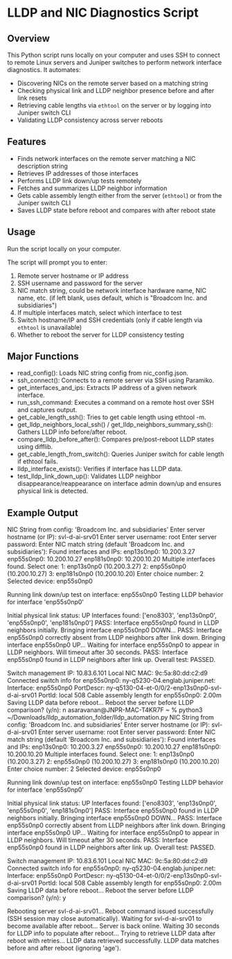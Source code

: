 # LLDP and NIC Diagnostics Script

## Overview

This Python script runs locally on your computer and uses SSH to connect to remote Linux servers and Juniper switches to perform network interface diagnostics. It automates:

- Discovering NICs on the remote server based on a matching string
- Checking physical link and LLDP neighbor presence before and after link resets
- Retrieving cable lengths via `ethtool` on the server or by logging into Juniper switch CLI
- Validating LLDP consistency across server reboots


## Features

- Finds network interfaces on the remote server matching a NIC description string
- Retrieves IP addresses of those interfaces
- Performs LLDP link down/up tests remotely
- Fetches and summarizes LLDP neighbor information
- Gets cable assembly length either from the server (`ethtool`) or from the Juniper switch CLI
- Saves LLDP state before reboot and compares with after reboot state


## Usage

Run the script locally on your computer.

The script will prompt you to enter:
1. Remote server hostname or IP address
2. SSH username and password for the server
3. NIC match string, could be network interface hardware name, NIC name, etc. (if left blank, uses default, which is "Broadcom Inc. and subsidiaries")
4. If multiple interfaces match, select which interface to test
5. Switch hostname/IP and SSH credentials (only if cable length via `ethtool` is unavailable)
6. Whether to reboot the server for LLDP consistency testing

## Major Functions

- read_config(): Loads NIC string config from nic_config.json.
- ssh_connect(): Connects to a remote server via SSH using Paramiko.
- get_interfaces_and_ips: Extracts IP address of a given network interface.
- run_ssh_command: Executes a command on a remote host over SSH and captures output.
- get_cable_length_ssh(): Tries to get cable length using ethtool -m.
- get_lldp_neighbors_local_ssh() / get_lldp_neighbors_summary_ssh(): Gathers LLDP info before/after reboot.
- compare_lldp_before_after(): Compares pre/post-reboot LLDP states using difflib.
- get_cable_length_from_switch(): Queries Juniper switch for cable length if ethtool fails.
- lldp_interface_exists(): Verifies if interface has LLDP data.
- test_lldp_link_down_up(): Validates LLDP neighbor disappearance/reappearance on interface admin down/up and ensures physical link is detected.

## Example Output

NIC String from config: 'Broadcom Inc. and subsidiaries'
Enter server hostname (or IP): svl-d-ai-srv01
Enter server username: root
Enter server password: 
Enter NIC match string (default 'Broadcom Inc. and subsidiaries'): 
Found interfaces and IPs:
enp13s0np0: 10.200.3.27
enp55s0np0: 10.200.10.27
enp181s0np0: 10.200.10.20
Multiple interfaces found. Select one:
1: enp13s0np0 (10.200.3.27)
2: enp55s0np0 (10.200.10.27)
3: enp181s0np0 (10.200.10.20)
Enter choice number: 2
Selected device: enp55s0np0

Running link down/up test on interface: enp55s0np0
Testing LLDP behavior for interface 'enp55s0np0'

Initial physical link status: UP
Interfaces found: ['eno8303', 'enp13s0np0', 'enp55s0np0', 'enp181s0np0']
PASS: Interface enp55s0np0 found in LLDP neighbors initially.
Bringing interface enp55s0np0 DOWN...
PASS: Interface enp55s0np0 correctly absent from LLDP neighbors after link down.
Bringing interface enp55s0np0 UP...
Waiting for interface enp55s0np0 to appear in LLDP neighbors. Will timeout after 30 seconds.
PASS: Interface enp55s0np0 found in LLDP neighbors after link up.
Overall test: PASSED.

Switch management IP: 10.83.6.101
Local NIC MAC: 9c:5a:80:dd:c2:d9
Connected switch info for enp55s0np0:
ny-q5230-04.englab.juniper.net:
  Interface: enp55s0np0
  PortDescr: ny-q5130-04-et-0/0/2-enp13s0np0-svl-d-ai-srv01
  PortId: local 508
Cable assembly length for enp55s0np0: 2.00m
Saving LLDP data before reboot...
Reboot the server before LLDP comparison? (y/n): n
asaravanan@JNPR-MAC-T4KR7F ~ % python3 ~/Downloads/lldp_automation_folder/lldp_automation.py
NIC String from config: 'Broadcom Inc. and subsidiaries'
Enter server hostname (or IP): svl-d-ai-srv01
Enter server username: root
Enter server password: 
Enter NIC match string (default 'Broadcom Inc. and subsidiaries'): 
Found interfaces and IPs:
enp13s0np0: 10.200.3.27
enp55s0np0: 10.200.10.27
enp181s0np0: 10.200.10.20
Multiple interfaces found. Select one:
1: enp13s0np0 (10.200.3.27)
2: enp55s0np0 (10.200.10.27)
3: enp181s0np0 (10.200.10.20)
Enter choice number: 2
Selected device: enp55s0np0

Running link down/up test on interface: enp55s0np0
Testing LLDP behavior for interface 'enp55s0np0'

Initial physical link status: UP
Interfaces found: ['eno8303', 'enp13s0np0', 'enp55s0np0', 'enp181s0np0']
PASS: Interface enp55s0np0 found in LLDP neighbors initially.
Bringing interface enp55s0np0 DOWN...
PASS: Interface enp55s0np0 correctly absent from LLDP neighbors after link down.
Bringing interface enp55s0np0 UP...
Waiting for interface enp55s0np0 to appear in LLDP neighbors. Will timeout after 30 seconds.
PASS: Interface enp55s0np0 found in LLDP neighbors after link up.
Overall test: PASSED.

Switch management IP: 10.83.6.101
Local NIC MAC: 9c:5a:80:dd:c2:d9
Connected switch info for enp55s0np0:
ny-q5230-04.englab.juniper.net:
  Interface: enp55s0np0
  PortDescr: ny-q5130-04-et-0/0/2-enp13s0np0-svl-d-ai-srv01
  PortId: local 508
Cable assembly length for enp55s0np0: 2.00m
Saving LLDP data before reboot...
Reboot the server before LLDP comparison? (y/n): y

Rebooting server svl-d-ai-srv01...
Reboot command issued successfully (SSH session may close automatically).
Waiting for svl-d-ai-srv01 to become available after reboot...
Server is back online.
Waiting 30 seconds for LLDP info to populate after reboot...
Trying to retrieve LLDP data after reboot with retries...
LLDP data retrieved successfully.
LLDP data matches before and after reboot (ignoring 'age').
